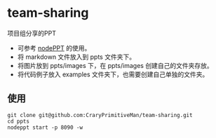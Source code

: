 # team-sharing
项目组分享的PPT

+ 可参考 [nodePPT](https://github.com/ksky521/nodePPT) 的使用。
+ 将 markdown 文件放入到 ppts 文件夹下。
+ 将图片放到 ppts/images 下，在 ppts/images 创建自己的文件夹存放。
+ 将代码例子放入 examples 文件夹下，也需要创建自己单独的文件夹。

## 使用
```
git clone git@github.com:CraryPrimitiveMan/team-sharing.git
cd ppts
nodeppt start -p 8090 -w
```
